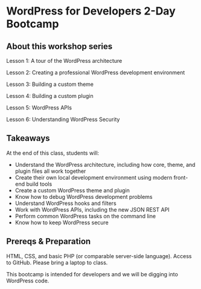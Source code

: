 # WordPress for Developers 2-Day Bootcamp

## About this workshop series

Lesson 1: A tour of the WordPress architecture

Lesson 2: Creating a professional WordPress development environment

Lesson 3: Building a custom theme

Lesson 4: Building a custom plugin

Lesson 5: WordPress APIs

Lesson 6: Understanding WordPress Security

## Takeaways

At the end of this class, students will:

* Understand the WordPress architecture, including how core, theme, and plugin files all work together
* Create their own local development environment using modern front-end build tools
* Create a custom WordPress theme and plugin
* Know how to debug WordPress development problems
* Understand WordPress hooks and filters
* Work with WordPress APIs, including the new JSON REST API
* Perform common WordPress tasks on the command line
* Know how to keep WordPress secure

## Prereqs & Preparation

HTML, CSS, and basic PHP (or comparable server-side language). Access to GitHub. Please bring a laptop to class.

This bootcamp is intended for developers and we will be digging into WordPress code.

